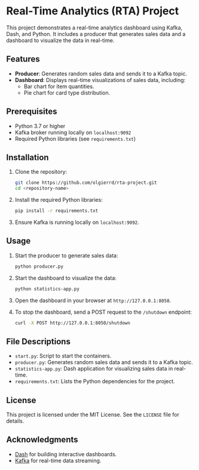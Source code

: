 # Real-Time Analytics (RTA) Project

This project demonstrates a real-time analytics dashboard using Kafka, Dash, and Python. It includes a producer that generates sales data and a dashboard to visualize the data in real-time.

## Features

- **Producer**: Generates random sales data and sends it to a Kafka topic.
- **Dashboard**: Displays real-time visualizations of sales data, including:
  - Bar chart for item quantities.
  - Pie chart for card type distribution.

## Prerequisites

- Python 3.7 or higher
- Kafka broker running locally on `localhost:9092`
- Required Python libraries (see `requirements.txt`)

## Installation

1. Clone the repository:
   ```bash
   git clone https://github.com/olgierrd/rta-project.git
   cd <repository-name>
   ```

2. Install the required Python libraries:
   ```bash
   pip install -r requirements.txt
   ```

3. Ensure Kafka is running locally on `localhost:9092`.

## Usage

1. Start the producer to generate sales data:
   ```bash
   python producer.py
   ```

2. Start the dashboard to visualize the data:
   ```bash
   python statistics-app.py
   ```

3. Open the dashboard in your browser at `http://127.0.0.1:8050`.

4. To stop the dashboard, send a POST request to the `/shutdown` endpoint:
   ```bash
   curl -X POST http://127.0.0.1:8050/shutdown
   ```

## File Descriptions

- `start.py`: Script to start the containers.
- `producer.py`: Generates random sales data and sends it to a Kafka topic.
- `statistics-app.py`: Dash application for visualizing sales data in real-time.
- `requirements.txt`: Lists the Python dependencies for the project.


## License

This project is licensed under the MIT License. See the `LICENSE` file for details.

## Acknowledgments

- [Dash](https://dash.plotly.com/) for building interactive dashboards.
- [Kafka](https://kafka.apache.org/) for real-time data streaming.

